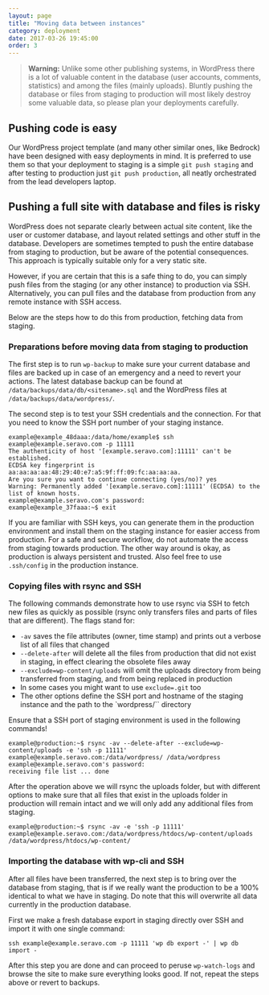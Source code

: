 ```yaml
---
layout: page
title: "Moving data between instances"
category: deployment
date: 2017-03-26 19:45:00
order: 3
---
```


> **Warning:** Unlike some other publishing systems, in WordPress there is a lot of valuable content in the database (user accounts, comments, statistics) and among the files (mainly uploads). Bluntly pushing the database or files from staging to production will most likely destroy some valuable data, so please plan your deployments carefully.

## Pushing code is easy

Our WordPress project template (and many other similar ones, like Bedrock) have been designed with easy deployments in mind. It is preferred to use them so that your deployment to staging is a simple `git push staging` and after testing to production just `git push production`, all neatly orchestrated from the lead developers laptop.

## Pushing a full site with database and files is risky

WordPress does not separate clearly between actual site content, like the user or customer database, and layout related settings and other stuff in the database. Developers are sometimes tempted to push the entire database from staging to production, but be aware of the potential consequences. This approach is typically suitable only for a very static site.

However, if you are certain that this is a safe thing to do, you can simply push files from the staging (or any other instance) to production via SSH. Alternatively, you can pull files and the database from production from any remote instance with SSH access.

Below are the steps how to do this from production, fetching data from staging.

### Preparations before moving data from staging to production

The first step is to run `wp-backup` to make sure your current database and files are backed up in case of an emergency and a need to revert your actions. The latest database backup can be found at `/data/backups/data/db/<sitename>.sql` and the WordPress files at `/data/backups/data/wordpress/`.

The second step is to test your SSH credentials and the connection. For that you need to know the SSH port number of your staging instance.

```
example@example_48daaa:/data/home/example$ ssh example@example.seravo.com -p 11111
The authenticity of host '[example.seravo.com]:11111' can't be established.
ECDSA key fingerprint is aa:aa:aa:aa:48:29:40:e7:a5:9f:ff:09:fc:aa:aa:aa.
Are you sure you want to continue connecting (yes/no)? yes
Warning: Permanently added '[example.seravo.com]:11111' (ECDSA) to the list of known hosts.
example@example.seravo.com's password:
example@example_37faaa:~$ exit
```

If you are familiar with SSH keys, you can generate them in the production environment and install them on the staging instance for easier access from production. For a safe and secure workflow, do not automate the access from staging towards production. The other way around is okay, as production is always persistent and trusted. Also feel free to use `.ssh/config` in the production instance.

### Copying files with rsync and SSH

The following commands demonstrate how to use rsync via SSH to fetch new files as quickly as possible (rsync only transfers files and parts of files that are different). The flags stand for:

* `-av` saves the file attributes (owner, time stamp) and prints out a verbose list of all files that changed
* `--delete-after` will delete all the files from production that did not exist in staging, in effect clearing the obsolete files away
* `--exclude=wp-content/uploads` will omit the uploads directory from being transferred from staging, and from being replaced in production
*  In some cases you might want to use `exclude=.git` too
*  The other options define the SSH port and hostname of the staging instance and the path to the `wordpress/`` directory

Ensure that a SSH port of staging environment is used in the following commands!

```
example@production:~$ rsync -av --delete-after --exclude=wp-content/uploads -e 'ssh -p 11111' example@example.seravo.com:/data/wordpress/ /data/wordpress
example@example.seravo.com's password:
receiving file list ... done
```

After the operation above we will rsync the uploads folder, but with different options to make sure that all files that exist in the uploads folder in production will remain intact and we will only add any additional files from staging.

```
example@production:~$ rsync -av -e 'ssh -p 11111' example@example.seravo.com:/data/wordpress/htdocs/wp-content/uploads /data/wordpress/htdocs/wp-content/
```

### Importing the database with wp-cli and SSH

After all files have been transferred, the next step is to bring over the database from staging, that is if we really want the production to be a 100% identical to what we have in staging. Do note that this will overwrite all data currently in the production database.

First we make a fresh database export in staging directly over SSH and import it with one single command:

```
ssh example@example.seravo.com -p 11111 'wp db export -' | wp db import -
```

After this step you are done and can proceed to peruse `wp-watch-logs` and browse the site to make sure everything looks good. If not, repeat the steps above or revert to backups.

